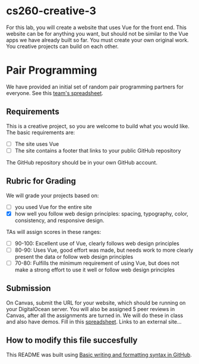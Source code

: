 # cs260-creative-3
For this lab, you will create a website that uses Vue for the front end. This website can be for anything you want, but should not be similar to the Vue apps we have already built so far. You must create your own original work. You creative projects can build on each other.

# Pair Programming
We have provided an initial set of random pair programming partners for everyone. See this [team's spreadsheet](https://docs.google.com/spreadsheets/d/1c5lOrCENOqa_Lfs2T_SSVozyBbTdY9bMgb6I4_trh1s/edit#gid=9507285).

## Requirements
This is a creative project, so you are welcome to build what you would like. The basic requirements are:

- [ ] The site uses Vue
- [ ] The site contains a footer that links to your public GitHub repository

The GitHub repository should be in your own GitHub account.

## Rubric for Grading
We will grade your projects based on:
- [ ] you used Vue for the entire site
- [x] how well you follow web design principles: spacing, typography, color, consistency, and responsive design.

TAs will assign scores in these ranges:

-[ ] 90-100: Excellent use of Vue, clearly follows web design principles
-[ ] 80-90: Uses Vue, good effort was made, but needs work to more clearly present the data or follow web design principles
-[ ] 70-80: Fulfills the minimum requirement of using Vue, but does not make a strong effort to use it well or follow web design principles

## Submission
On Canvas, submit the URL for your website, which should be running on your DigitalOcean server. 
You will also be assigned 5 peer reviews in Canvas, after all the assignments are turned in. We will do these in class and also have demos.
Fill in this [spreadsheet](https://docs.google.com/spreadsheets/d/1YpRvH66reViytmROV1yNu5aXoV5MaoqWBEz9xwkIaxE/edit#gid=1892165156). Links to an external site...

## How to modify this file succesfully
This README was built using [Basic writing and formatting syntax in GitHub](https://help.github.com/articles/basic-writing-and-formatting-syntax/#links).
